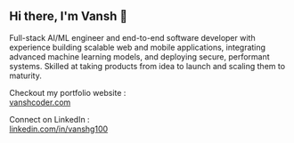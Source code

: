 ## Hi there, I'm Vansh 👋

Full-stack AI/ML engineer and end-to-end software developer with experience building scalable web and mobile applications,
integrating advanced machine learning models, and deploying secure, performant systems. Skilled at taking products from idea to
launch and scaling them to maturity.

Checkout my portfolio website :  
[vanshcoder.com](https://vanshcoder.com)
  
Connect on LinkedIn :  
[linkedin.com/in/vanshg100](https://www.linkedin.com/in/vanshg100)
